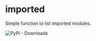 # imported
Simple function to list imported modules.

![PyPI - Downloads](https://img.shields.io/pypi/dm/imported)
